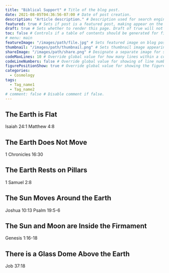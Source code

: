 ```yaml
---
title: "Biblical Support" # Title of the blog post.
date: 2021-08-05T04:36:56-07:00 # Date of post creation.
description: "Article description." # Description used for search engine.
featured: true # Sets if post is a featured post, making appear on the home page side bar.
draft: true # Sets whether to render this page. Draft of true will not be rendered.
toc: false # Controls if a table of contents should be generated for first-level links automatically.
# menu: main
featureImage: "/images/path/file.jpg" # Sets featured image on blog post.
thumbnail: "/images/path/thumbnail.png" # Sets thumbnail image appearing inside card on homepage.
shareImage: "/images/path/share.png" # Designate a separate image for social media sharing.
codeMaxLines: 10 # Override global value for how many lines within a code block before auto-collapsing.
codeLineNumbers: false # Override global value for showing of line numbers within code block.
figurePositionShow: true # Override global value for showing the figure label.
categories:
  - Cosmology
tags:
  - Tag_name1
  - Tag_name2
# comment: false # Disable comment if false.
---
```


## The Earth is Flat

Isaiah 24:1
Matthew 4:8

## The Earth Does Not Move

1 Chronicles 16:30

## The Earth Rests on Pillars

1 Samuel 2:8

## The Sun Moves Around the Earth

Joshua 10:13
Psalm 19:5-6

## The Sun and Moon are Inside the Firmament

Genesis 1:16-18

## There is a Glass Dome Above the Earth

Job 37:18

